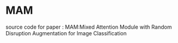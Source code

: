 # MAM
source code for paper : MAM:Mixed Attention Module with Random Disruption Augmentation for Image Classification
